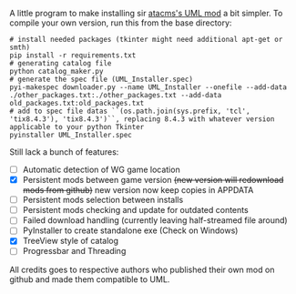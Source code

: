 A little program to make installing sir [atacms's UML mod](http://forum.worldoftanks.eu/index.php?/topic/457839-11000universal-model-loader-uml-change-only-the-appearance-of-your-own-tank/) a bit simpler. To compile your own version, run this from the base directory:

```
# install needed packages (tkinter might need additional apt-get or smth)
pip install -r requirements.txt
# generating catalog file
python catalog_maker.py
# generate the spec file (UML_Installer.spec)
pyi-makespec downloader.py --name UML_Installer --onefile --add-data ./other_packages.txt:./other_packages.txt --add-data old_packages.txt:old_packages.txt
# add to spec file datas ``(os.path.join(sys.prefix, 'tcl', 'tix8.4.3'), 'tix8.4.3')``, replacing 8.4.3 with whatever version applicable to your python Tkinter
pyinstaller UML_Installer.spec
```

Still lack a bunch of features:
- [ ] Automatic detection of WG game location
- [x] Persistent mods between game version ~~(new version will redownload mods from github)~~ new version now keep copies in APPDATA
- [ ] Persistent mods selection between installs
- [ ] Persistent mods checking and update for outdated contents
- [ ] Failed download handling (currently leaving half-streamed file around)
- [ ] PyInstaller to create standalone exe (Check on Windows)
- [X] TreeView style of catalog
- [ ] Progressbar and Threading

All credits goes to respective authors who published their own mod on github and made them compatible to UML.
